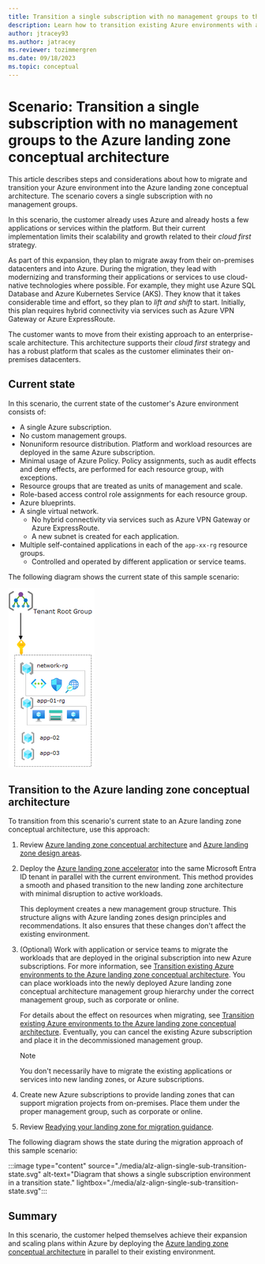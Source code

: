 ```yaml
---
title: Transition a single subscription with no management groups to the Azure landing zone conceptual architecture
description: Learn how to transition existing Azure environments with a single subscription with no management groups into the Azure landing zone conceptual architecture.
author: jtracey93
ms.author: jatracey
ms.reviewer: tozimmergren
ms.date: 09/18/2023
ms.topic: conceptual
---
```


<!-- docutune:casing resourceType resourceTypes resourceId resourceIds -->

# Scenario: Transition a single subscription with no management groups to the Azure landing zone conceptual architecture

This article describes steps and considerations about how to migrate and transition your Azure environment into the Azure landing zone conceptual architecture. The scenario covers a single subscription with no management groups.

In this scenario, the customer already uses Azure and already hosts a few applications or services within the platform. But their current implementation limits their scalability and growth related to their *cloud first* strategy.

As part of this expansion, they plan to migrate away from their on-premises datacenters and into Azure. During the migration, they lead with modernizing and transforming their applications or services to use cloud-native technologies where possible. For example, they might use Azure SQL Database and Azure Kubernetes Service (AKS). They know that it takes considerable time and effort, so they plan to *lift and shift* to start. Initially, this plan requires hybrid connectivity via services such as Azure VPN Gateway or Azure ExpressRoute.

The customer wants to move from their existing approach to an enterprise-scale architecture. This architecture supports their *cloud first* strategy and has a robust platform that scales as the customer eliminates their on-premises datacenters.

## Current state

In this scenario, the current state of the customer's Azure environment consists of:

- A single Azure subscription.
- No custom management groups.
- Nonuniform resource distribution. Platform and workload resources are deployed in the same Azure subscription.
- Minimal usage of Azure Policy. Policy assignments, such as audit effects and deny effects, are performed for each resource group, with exceptions.
- Resource groups that are treated as units of management and scale.
- Role-based access control role assignments for each resource group.
- Azure blueprints.
- A single virtual network.
  - No hybrid connectivity via services such as Azure VPN Gateway or Azure ExpressRoute.
  - A new subnet is created for each application.
- Multiple self-contained applications in each of the `app-xx-rg` resource groups.
  - Controlled and operated by different application or service teams.

The following diagram shows the current state of this sample scenario:

![Diagram that shows a single subscription environment.](./media/alz-align-scenario-single-sub.png)

## Transition to the Azure landing zone conceptual architecture

To transition from this scenario's current state to an Azure landing zone conceptual architecture, use this approach:

1. Review [Azure landing zone conceptual architecture](./index.md) and [Azure landing zone design areas](./design-areas.md).

2. Deploy the [Azure landing zone accelerator](./index.md#platform-landing-zone-accelerator) into the same Microsoft Entra ID tenant in parallel with the current environment. This method provides a smooth and phased transition to the new landing zone architecture with minimal disruption to active workloads.

   This deployment creates a new management group structure. This structure aligns with Azure landing zones design principles and recommendations. It also ensures that these changes don't affect the existing environment.

3. (Optional) Work with application or service teams to migrate the workloads that are deployed in the original subscription into new Azure subscriptions. For more information, see [Transition existing Azure environments to the Azure landing zone conceptual architecture](./../enterprise-scale/transition.md#moving-resources-in-azure). You can place workloads into the newly deployed Azure landing zone conceptual architecture management group hierarchy under the correct management group, such as corporate or online.

   For details about the effect on resources when migrating, see [Transition existing Azure environments to the Azure landing zone conceptual architecture](./../enterprise-scale/transition.md#policy). Eventually, you can cancel the existing Azure subscription and place it in the decommissioned management group.

   > [!NOTE]
   > You don't necessarily have to migrate the existing applications or services into new landing zones, or Azure subscriptions.

4. Create new Azure subscriptions to provide landing zones that can support migration projects from on-premises. Place them under the proper management group, such as corporate or online.

5. Review [Readying your landing zone for migration guidance](../.././migrate/azure-migration-guide/ready-alz.md).

The following diagram shows the state during the migration approach of this sample scenario:

:::image type="content" source="./media/alz-align-single-sub-transition-state.svg" alt-text="Diagram that shows a single subscription environment in a transition state." lightbox="./media/alz-align-single-sub-transition-state.svg":::

## Summary

In this scenario, the customer helped themselves achieve their expansion and scaling plans within Azure by deploying the [Azure landing zone conceptual architecture](./index.md#azure-landing-zone-architecture) in parallel to their existing environment.
